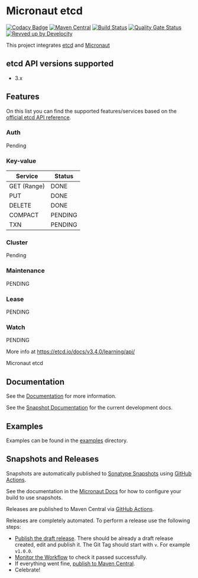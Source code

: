 <!-- Checklist: https://github.com/micronaut-projects/micronaut-core/wiki/New-Module-Checklist -->

# Micronaut etcd

[![Codacy Badge](https://api.codacy.com/project/badge/Grade/f7fe9398e9014a09970e5b2e18e39b62)](https://app.codacy.com/gh/marcosflobo/micronaut-etcd?utm_source=github.com&utm_medium=referral&utm_content=marcosflobo/micronaut-etcd&utm_campaign=Badge_Grade)
[![Maven Central](https://img.shields.io/maven-central/v/io.micronaut.etcd/micronaut-etcd.svg?label=Maven%20Central)](https://search.maven.org/search?q=g:%22io.micronaut.etcd%22%20AND%20a:%22micronaut-etcd%22)
[![Build Status](https://github.com/marcosflobo/micronaut-etcd/workflows/Java%20CI/badge.svg)](https://github.com/marcosflobo/micronaut-etcd/actions)
[![Quality Gate Status](https://sonarcloud.io/api/project_badges/measure?project=micronaut-projects_micronaut-template&metric=alert_status)](https://sonarcloud.io/summary/new_code?id=micronaut-projects_micronaut-template)
[![Revved up by Develocity](https://img.shields.io/badge/Revved%20up%20by-Develocity-06A0CE?logo=Gradle&labelColor=02303A)](https://ge.micronaut.io/scans)

This project integrates [etcd](https://etcd.io/) and [Micronaut](https://micronaut.io) 

## etcd API versions supported
- 3.x

## Features
On this list you can find the supported features/services based on the
[official etcd API reference](https://github.com/etcd-io/etcd/blob/master/Documentation/dev-guide/api_reference_v3.md).

### Auth
Pending

### Key-value
|Service|Status|
|-------|------|
|GET (Range)|DONE|
|PUT|DONE|
|DELETE|DONE|
|COMPACT|PENDING|
|TXN|PENDING|

### Cluster
Pending

### Maintenance
PENDING

### Lease
PENDING

### Watch
PENDING

More info at https://etcd.io/docs/v3.4.0/learning/api/

Micronaut etcd

## Documentation

See the [Documentation](https://micronaut-projects.github.io/micronaut-etcd/latest/guide/) for more information.

See the [Snapshot Documentation](https://micronaut-projects.github.io/micronaut-etcd/snapshot/guide/) for the current development docs.

## Examples

Examples can be found in the [examples](https://github.com/marcosflobo/micronaut-etcd/tree/master/examples) directory.

## Snapshots and Releases

Snapshots are automatically published to [Sonatype Snapshots](https://s01.oss.sonatype.org/content/repositories/snapshots/io/micronaut/) using [GitHub Actions](https://github.com/marcosflobo/micronaut-etcd/actions).

See the documentation in the [Micronaut Docs](https://docs.micronaut.io/latest/guide/index.html#usingsnapshots) for how to configure your build to use snapshots.

Releases are published to Maven Central via [GitHub Actions](https://github.com/marcosflobo/micronaut-etcd/actions).

Releases are completely automated. To perform a release use the following steps:

* [Publish the draft release](https://github.com/marcosflobo/micronaut-etcd/releases). There should be already a draft release created, edit and publish it. The Git Tag should start with `v`. For example `v1.0.0`.
* [Monitor the Workflow](https://github.com/marcosflobo/micronaut-etcd/actions?query=workflow%3ARelease) to check it passed successfully.
* If everything went fine, [publish to Maven Central](https://github.com/marcosflobo/micronaut-etcd/actions?query=workflow%3A"Maven+Central+Sync").
* Celebrate!
